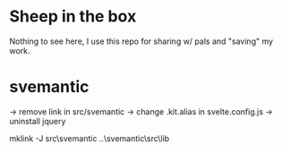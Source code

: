 # Sheep in the box

Nothing to see here, I use this repo for sharing w/ pals and "saving" my work.

# svemantic

-> remove link in src/svemantic
-> change .kit.alias in svelte.config.js
-> uninstall jquery

mklink -J src\svemantic ..\svemantic\src\lib